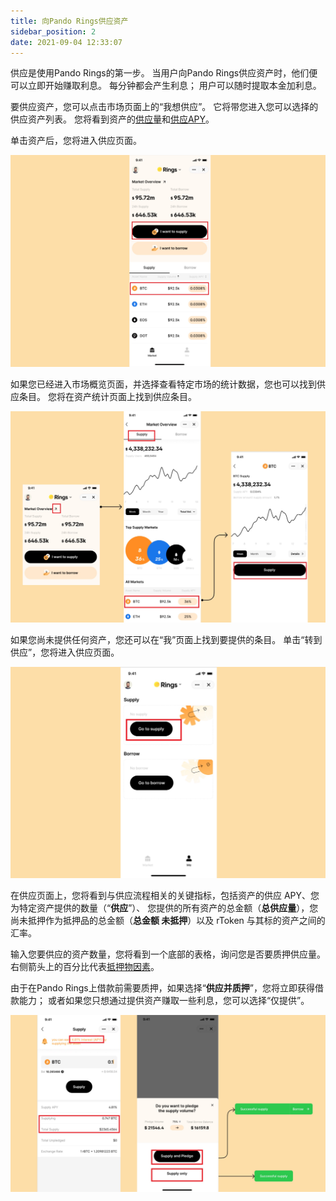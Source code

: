```yaml
---
title: 向Pando Rings供应资产
sidebar_position: 2
date: 2021-09-04 12:33:07
---
```


供应是使用Pando Rings的第一步。 当用户向Pando Rings供应资产时，他们便可以立即开始赚取利息。 每分钟都会产生利息； 用户可以随时提取本金加利息。

要供应资产，您可以点击市场页面上的“我想供应”。 它将带您进入您可以选择的供应资产列表。 您将看到资产的[供应量](../key-concepts/glossary)和[供应APY](../key-concepts/glossary)。

单击资产后，您将进入供应页面。

![](../assets/supply1.jpg)

如果您已经进入市场概览页面，并选择查看特定市场的统计数据，您也可以找到供应条目。 您将在资产统计页面上找到供应条目。

![](../assets/supply2.jpg)

如果您尚未提供任何资产，您还可以在“我”页面上找到要提供的条目。 单击“转到供应”，您将进入供应页面。

![](../assets/supply3.jpg)

在供应页面上，您将看到与供应流程相关的关键指标，包括资产的供应 APY、您为特定资产提供的数量（“**供应**”）、 您提供的所有资产的总金额（**总供应量**），您尚未抵押作为抵押品的总金额（**总金额 未抵押**）以及 rToken 与其标的资产之间的汇率。

输入您要供应的资产数量，您将看到一个底部的表格，询问您是否要质押供应量。 右侧箭头上的百分比代表[抵押物因素](../key-concepts/glossary)。

由于在Pando Rings上借款前需要质押，如果选择“**供应并质押**”，您将立即获得借款能力； 或者如果您只想通过提供资产赚取一些利息，您可以选择“仅提供”。

![](../assets/supply4.jpg)



